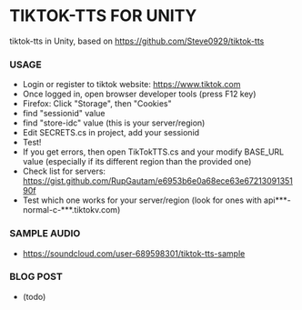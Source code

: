 # TIKTOK-TTS FOR UNITY
tiktok-tts in Unity, based on https://github.com/Steve0929/tiktok-tts

### USAGE
- Login or register to tiktok website: https://www.tiktok.com
- Once logged in, open browser developer tools (press F12 key)
- Firefox: Click "Storage", then "Cookies"
- find "sessionid" value
- find "store-idc" value (this is your server/region)
- Edit SECRETS.cs in project, add your sessionid
- Test!
- If you get errors, then open TikTokTTS.cs and your modify BASE_URL value (especially if its different region than the provided one)
- Check list for servers: https://gist.github.com/RupGautam/e6953b6e0a68ece63e6721309135190f
- Test which one works for your server/region (look for ones with api***-normal-c-***.tiktokv.com)

### SAMPLE AUDIO
- https://soundcloud.com/user-689598301/tiktok-tts-sample

### BLOG POST
- (todo)
